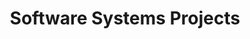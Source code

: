 ---
layout: project_cat
title: Software Systems Projects
nav_order: 5
permalink: /co227/
has_children: true

code: co227
type: COURSE
parent: Home
has_toc: true
search_exclude: true

readmore: "#"

default_thumb_image: /data/categories/co227/thumbnail.jpg
description: Software systems designed and developed by second year Computer Engineering Students as part of coursework
---